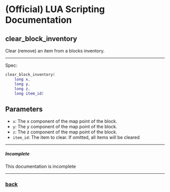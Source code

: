 
# (Official) LUA Scripting Documentation

## clear_block_inventory

Clear (remove) an item from a blocks inventory.

___

Spec:

```lua
clear_block_inventory(
	long x,
	long y,
	long z,
	long item_id)
```

## Parameters

- `x`: The x component of the map point of the block.
- `y`: The y component of the map point of the block.
- `z`: The z component of the map point of the block.
- `item_id`: The item to clear. If omitted, all items will be cleared

___

##### Incomplete

This documentation is incomplete

___

### [back](../inventory)

